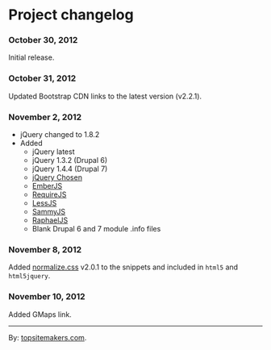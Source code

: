 # Project changelog

### October 30, 2012

Initial release.

### October 31, 2012

Updated Bootstrap CDN links to the latest version (v2.2.1).

### November 2, 2012

- jQuery changed to 1.8.2
- Added
    - jQuery latest
    - jQuery 1.3.2 (Drupal 6)
    - jQuery 1.4.4 (Drupal 7)
    - [jQuery Chosen](http://harvesthq.github.com/chosen)
    - [EmberJS](http://emberjs.com/)
    - [RequireJS](http://requirejs.org/)
    - [LessJS](http://lesscss.org/)
    - [SammyJS](http://sammyjs.org/)
    - [RaphaelJS](http://raphaeljs.com/)
    - Blank Drupal 6 and 7 module .info files

### November 8, 2012

Added [normalize.css](http://necolas.github.com/normalize.css/) v2.0.1 to the snippets and included in `html5` and `html5jquery`.

### November 10, 2012

Added GMaps link.

<hr>

By: [topsitemakers.com](http://www.topsitemakers.com).
